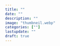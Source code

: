 ```yaml
---
title: ""
date: ""
description: ""
image: "thumbneil.webp"
categories: [""]
lastupdate: ""
draft: true
---
```

